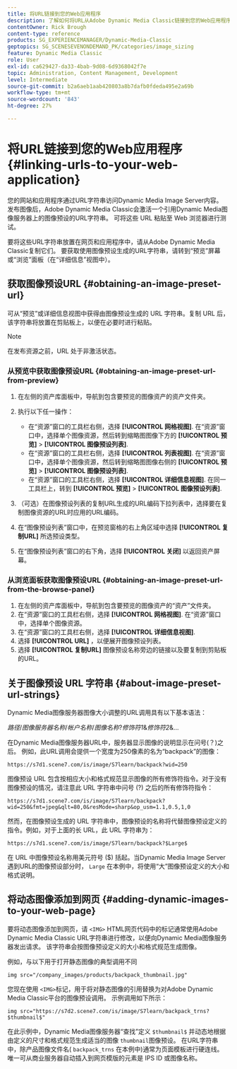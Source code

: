 ```yaml
---
title: 将URL链接到您的Web应用程序
description: 了解如何将URL从Adobe Dynamic Media Classic链接到您的Web应用程序。
contentOwner: Rick Brough
content-type: reference
products: SG_EXPERIENCEMANAGER/Dynamic-Media-Classic
geptopics: SG_SCENESEVENONDEMAND_PK/categories/image_sizing
feature: Dynamic Media Classic
role: User
exl-id: ca629427-da33-4bab-9d08-6d9368042f7e
topic: Administration, Content Management, Development
level: Intermediate
source-git-commit: b2a6aeb1aab420803a8b7dafb0fdeda495e2a69b
workflow-type: tm+mt
source-wordcount: '843'
ht-degree: 27%

---
```


# 将URL链接到您的Web应用程序{#linking-urls-to-your-web-application}

您的网站和应用程序通过URL字符串访问Dynamic Media Image Server内容。 发布图像后，Adobe Dynamic Media Classic会激活一个引用Dynamic Media图像服务器上的图像预设的URL字符串。 可将这些 URL 粘贴至 Web 浏览器进行测试。

要将这些URL字符串放置在网页和应用程序中，请从Adobe Dynamic Media Classic复制它们。 要获取使用图像预设生成的URL字符串，请转到“预览”屏幕或“浏览”面板（在“详细信息”视图中）。

## 获取图像预设URL {#obtaining-an-image-preset-url}

可从“预览”或详细信息视图中获得由图像预设生成的 URL 字符串。复制 URL 后，该字符串将放置在剪贴板上，以便在必要时进行粘贴。

>[!NOTE]
>
>在发布资源之前，URL 处于非激活状态。

### 从预览中获取图像预设URL {#obtaining-an-image-preset-url-from-preview}

1. 在左侧的资产库面板中，导航到包含要预览的图像资产的资产文件夹。
1. 执行以下任一操作：

   * 在“资源”窗口的工具栏右侧，选择 **[!UICONTROL 网格视图]**. 在“资源”窗口中，选择单个图像资源，然后转到缩略图图像下方的 **[!UICONTROL 预览]** > **[!UICONTROL 图像预设列表]**.
   * 在“资源”窗口的工具栏右侧，选择 **[!UICONTROL 列表视图]**. 在“资源”窗口中，选择单个图像资源，然后转到缩略图图像右侧的 **[!UICONTROL 预览]** > **[!UICONTROL 图像预设列表]**.
   * 在“资源”窗口的工具栏右侧，选择 **[!UICONTROL 详细信息视图]**. 在同一工具栏上，转到 **[!UICONTROL 预览]** > **[!UICONTROL 图像预设列表]**.

1. （可选）在图像预设列表的复制URL生成的URL编码下拉列表中，选择要在复制图像资源的URL时应用的URL编码。
1. 在“图像预设列表”窗口中，在预览窗格的右上角区域中选择 **[!UICONTROL 复制URL]** 所选预设类型。
1. 在“图像预设列表”窗口的右下角，选择 **[!UICONTROL 关闭]** 以返回资产屏幕。

### 从浏览面板获取图像预设URL {#obtaining-an-image-preset-url-from-the-browse-panel}

1. 在左侧的资产库面板中，导航到包含要预览的图像资产的“资产”文件夹。
1. 在“资源”窗口的工具栏右侧，选择 **[!UICONTROL 网格视图]**. 在“资源”窗口中，选择单个图像资源。
1. 在“资源”窗口的工具栏右侧，选择 **[!UICONTROL 详细信息视图]**.
1. 选择 **[!UICONTROL URL]** ，以便展开图像预设列表。
1. 选择 **[!UICONTROL 复制URL]** 图像预设名称旁边的链接以及要复制到剪贴板的URL。

## 关于图像预设 URL 字符串 {#about-image-preset-url-strings}

Dynamic Media图像服务器图像大小调整的URL调用具有以下基本语法：

*路径*/*图像服务器名称*/*帐户名称*/*图像名称*?*修饰符1*&amp;*修饰符2*&amp;...

在Dynamic Media图像服务器URL中，服务器显示图像的说明显示在问号(？)之后。 例如，此URL调用会提供一个宽度为250像素的名为“backpack”的图像：

```as3
https://s7d1.scene7.com/is/image/S7learn/backpack?wid=250
```

图像预设 URL 包含按相应大小和格式规范显示图像的所有修饰符指令。对于没有图像预设的情况，请注意此 URL 字符串中问号 (?) 之后的所有修饰符指令：

```as3
https://s7d1.scene7.com/is/image/S7learn/backpack?wid=250&fmt=jpeg&qlt=80,0&resMode=sharp&op_usm=1.1,0.5,1,0
```

然而，在图像预设生成的 URL 字符串中，图像预设的名称将代替图像预设定义的指令。例如，对于上面的长 URL，此 URL 字符串为：

```as3
https://s7d1.scene7.com/is/image/S7learn/backpack?$Large$
```

在 URL 中图像预设名称用美元符号 ($) 括起。当Dynamic Media Image Server遇到URL的图像预设部分时， `Large` 在本例中，将使用“大”图像预设定义的大小和格式说明。

## 将动态图像添加到网页 {#adding-dynamic-images-to-your-web-page}

要将动态图像添加到网页，请 `<IMG>` HTML网页代码中的标记通常使用Adobe Dynamic Media Classic URL字符串进行修改，以便向Dynamic Media图像服务器发出请求。 该字符串会按图像预设定义的大小和格式规范生成图像。

例如，与以下用于打开静态图像的典型调用不同

```as3
img src="/company_images/products/backpack_thumbnail.jpg"
```

您现在使用 `<IMG>`标记，用于将对静态图像的引用替换为对Adobe Dynamic Media Classic平台的图像预设调用。 示例调用如下所示：

```as3
img src="https://s7d2.scene7.com/is/image/S7learn/backpack_trns?$thumbnail$"
```

在此示例中，Dynamic Media图像服务器“查找”定义 `$thumbnail$` 并动态地根据由定义的尺寸和格式规范生成适当的图像 `thumbnail`图像预设。 在URL字符串中，除产品图像文件名( `backpack_trns` 在本例中)通常为页面模板进行硬连线。 唯一可从商业服务器自动插入到网页模版的元素是 IPS ID 或图像名称。
